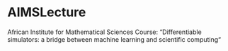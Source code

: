 # AIMSLecture
African Institute for Mathematical Sciences Course: “Differentiable simulators: a bridge between machine learning and scientific computing“
